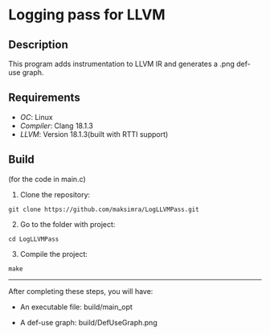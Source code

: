 # Logging pass for LLVM
## Description
This program adds instrumentation to LLVM IR and generates a .png def-use graph. 
## Requirements
- *OC*: Linux
- *Compiler*: Clang 18.1.3
- *LLVM*: Version 18.1.3(built with RTTI support)
## Build
(for the code in main.c)
1) Clone the repository:
```
git clone https://github.com/maksimra/LogLLVMPass.git
```
2) Go to the folder with project:
```
cd LogLLVMPass
```
3) Compile the project:
```
make
```

***

After completing these steps, you will have:

- An executable file: build/main_opt

- A def-use graph: build/DefUseGraph.png